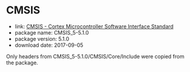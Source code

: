 CMSIS
=====

- link: [CMSIS - Cortex Microcontroller Software Interface
Standard](http://www.arm.com/products/processors/cortex-m/cortex-microcontroller-software-interface-standard.php)
- package name: CMSIS_5-5.1.0
- package version: 5.1.0
- download date: 2017-09-05

Only headers from CMSIS_5-5.1.0/CMSIS/Core/Include were copied from the package.
